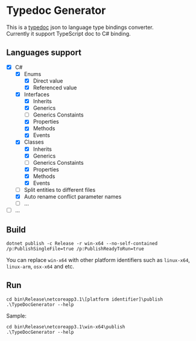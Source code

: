 # Typedoc Generator
This is a [typedoc](https://github.com/TypeStrong/typedoc) json to language type bindings converter.  
Currently it support TypeScript doc to C# binding.

## Languages support
- [x] C#
  - [x] Enums
    - [x] Direct value
    - [x] Referenced value
  - [x] Interfaces
    - [x] Inherits
    - [x] Generics
    - [ ] Generics Constaints
    - [x] Properties
    - [x] Methods
    - [x] Events
  - [x] Classes
    - [x] Inherits
    - [x] Generics
    - [ ] Generics Constaints
    - [x] Properties
    - [x] Methods
    - [x] Events
  - [ ] Split entities to different files
  - [x] Auto rename conflict parameter names
  - [ ] ...
- [ ] ...

## Build
```
dotnet publish -c Release -r win-x64 --no-self-contained /p:PublishSingleFile=true /p:PublishReadyToRun=true
```
You can replace `win-x64` with other platform identifiers such as `linux-x64`, `linux-arm`, `osx-x64` and etc.

## Run
```
cd bin\Release\netcoreapp3.1\[platform identifier]\publish
.\TypeDocGenerator --help
```
Sample:
```
cd bin\Release\netcoreapp3.1\win-x64\publish
.\TypeDocGenerator --help
```